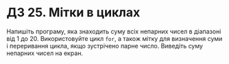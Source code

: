 # ДЗ 25. Мітки в циклах
Напишіть програму, яка знаходить суму всіх непарних чисел в діапазоні від 1 до 20. Використовуйте цикл `for`, а також мітку для визначення суми і переривання цикла, якщо зустрічено парне число. Виведіть суму непарних чисел на екран.
